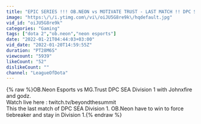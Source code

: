 ```yaml
---
title: "EPIC SERIES !!! OB.NEON vs MOTIVATE TRUST - LAST MATCH !! DPC SEA DIVISION 1 DOTA 2"
image: "https:\/\/i.ytimg.com\/vi\/oiJU5G8re9k\/hqdefault.jpg"
vid_id: "oiJU5G8re9k"
categories: "Gaming"
tags: ["dota 2","ob.neon","neon esports"]
date: "2022-01-21T04:44:03+03:00"
vid_date: "2022-01-20T14:59:55Z"
duration: "PT28M6S"
viewcount: "5939"
likeCount: "52"
dislikeCount: ""
channel: "LeagueOfDota"
---
```

{% raw %}OB.Neon Esports vs MG.Trust DPC SEA Division 1 with Johnxfire and godz.<br />Watch live here : twitch.tv/beyondthesummit<br />This the last match of DPC SEA Division 1. OB.Neon have to win to force tiebreaker and stay in Division 1.{% endraw %}

